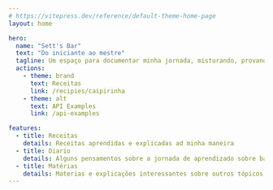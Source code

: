 ```yaml
---
# https://vitepress.dev/reference/default-theme-home-page
layout: home

hero:
  name: "Sett's Bar"
  text: "Do iniciante ao mestre"
  tagline: Um espaço para documentar minha jornada, misturando, provando e evoluindo a cada dia.
  actions:
    - theme: brand
      text: Receitas 
      link: /recipies/caipirinha
    - theme: alt
      text: API Examples
      link: /api-examples

features:
  - title: Receitas
    details: Receitas aprendidas e explicadas ad minha maneira
  - title: Diario
    details: Alguns pensamentos sobre a jornada de aprendizado sobre bares e drinks e quem sabe mixologia!
  - title: Matérias
    details: Materias e explicações interessantes sobre outros tópicos como restaurantes, bares, flaring e afins...
---
```


